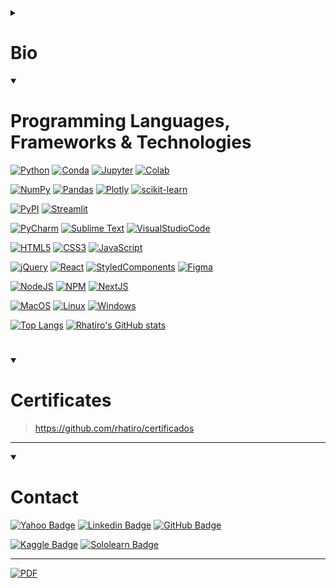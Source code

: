 <!-- # Bio -->

<!-- - 👋 Hi, I’m Roberto Hatiro, or also @rhatiro. -->
<!-- - 👀 I’m interested in learning as much as possible about development, programming languages and data science to achieve my goal of migrating my professional career from audiovisual. -->
<!-- - 🌱 I’m currently learning HTML, CSS, JavaScript, jQuery, React, Python, SQL, Data Science and Machine Learning. -->
<!-- - 💞️ I’m looking to collaborate on all projects and challenges that give me the opportunity to demonstrate my potential. -->
<!-- - 📫 How to reach me can be through my email roberto.nishiyama@yahoo.com.br or [LinkedIn](https://www.linkedin.com/in/rhatiro/). -->

<!--  -->
<!--  -->

<details>
  <summary><h1>Bio</h1></summary>

- Data Science student in career transition, with a bachelor's degree in Social Communication;
- Solid experience in data treatment, manipulation, and visualization using Python, SQL and major libraries such as NumPy, Pandas, Matplotlib, Seaborn and Scikit-learn, as well as familiarity with development environments such as Anaconda and Jupyter Notebook;
- Skills in exploratory analysis using the CRISP-DM methodology, building and applying machine learning algorithms, statistical models such as linear regression, logistic regression, classification, and decision-making, through scripting and deployment with Streamlit, along with version control tools such as Git and GitHub;
- Familiarity with machine learning concepts and additional interest in artificial intelligence;
- Complementary knowledge in Front-End development and responsive design, with experience in HTML, CSS, JavaScript and React.

</details>

<!--  -->
<!--  -->

<details open>
  <summary>
    <h1>Programming Languages, Frameworks & Technologies</h1>
  </summary>
  
[![Python](https://img.shields.io/badge/Python-FFD43B?logo=python&logoColor=blue)]()
[![Conda](https://img.shields.io/badge/conda-342B029.svg?logo=anaconda&logoColor=white)]()
[![Jupyter](https://img.shields.io/badge/Jupyter-F37626.svg?logo=Jupyter&logoColor=white)]()
[![Colab](https://img.shields.io/badge/Colab-F9AB00?logo=googlecolab&color=525252)]()

[![NumPy](https://img.shields.io/badge/Numpy-777BB4?logo=numpy&logoColor=white)]()
[![Pandas](https://img.shields.io/badge/Pandas-2C2D72?logo=pandas&logoColor=white)]()
[![Plotly](https://img.shields.io/badge/Plotly-239120?logo=plotly&logoColor=white)]()
[![scikit-learn](https://img.shields.io/badge/scikit_learn-F7931E?logo=scikit-learn&logoColor=white)]()
<!-- [![SciPy](https://img.shields.io/badge/SciPy-654FF0?logo=SciPy&logoColor=white)]() -->

[![PyPI](https://img.shields.io/badge/pypi-3775A9?logo=pypi&logoColor=white)]()
[![Streamlit](https://img.shields.io/badge/Streamlit-FF4B4B?logo=Streamlit&logoColor=white)]()

[![PyCharm](https://img.shields.io/badge/PyCharm-000000.svg?logo=PyCharm&logoColor=white)]()
[![Sublime Text](https://img.shields.io/badge/sublime_text-%23575757.svg?logo=sublime-text&logoColor=important)]()
[![VisualStudioCode](https://img.shields.io/badge/Visual_Studio_Code-0078D4?logo=visual%20studio%20code&logoColor=white)]()

[![HTML5](https://img.shields.io/badge/HTML5-E34F26?logo=html5&logoColor=white)]()
[![CSS3](https://img.shields.io/badge/CSS3-1572B6?logo=css3&logoColor=white)]()
[![JavaScript](https://img.shields.io/badge/JavaScript-323330?logo=javascript&logoColor=F7DF1E)]()
<!-- [![TypeScript](https://img.shields.io/badge/TypeScript-007ACC?logo=typescript&logoColor=white)]() -->

[![jQuery](https://img.shields.io/badge/jQuery-0769AD?logo=jquery&logoColor=white)]()
[![React](https://img.shields.io/badge/React-20232A?logo=react&logoColor=61DAFB)]()
[![StyledComponents](https://img.shields.io/badge/styled--components-DB7093?logo=styled-components&logoColor=white)]()
[![Figma](https://img.shields.io/badge/Figma-F24E1E?logo=figma&logoColor=white)]()

[![NodeJS](https://img.shields.io/badge/Node.js-339933?logo=nodedotjs&logoColor=white)]()
[![NPM](https://img.shields.io/badge/npm-CB3837?logo=npm&logoColor=white)]()
[![NextJS](https://img.shields.io/badge/next.js-000000?logo=nextdotjs&logoColor=white)]()

<!-- [![iOS](https://img.shields.io/badge/iOS-000000?logo=ios&logoColor=white)]() -->
[![MacOS](https://img.shields.io/badge/mac%20os-000000?logo=apple&logoColor=white)]()
[![Linux](https://img.shields.io/badge/Linux-FCC624?logo=linux&logoColor=black)]()
[![Windows](https://img.shields.io/badge/Windows-0078D6?logo=windows&logoColor=white)]()
<!-- [![Ubuntu](https://img.shields.io/badge/Ubuntu-E95420?logo=ubuntu&logoColor=white)]() -->
<!-- [![Lubuntu](https://img.shields.io/badge/Lubuntu-0068C8?logo=lubuntu&logoColor=white)]() -->
<!-- [![Zorin OS](https://img.shields.io/badge/Zorin%20OS-0CC1F3?logo=zorin&logoColor=white)]() -->

<!--  -->

<!-- [![Top Langs](https://github-readme-stats.vercel.app/api/top-langs/?username=rhatiro&theme=transparent)]() -->

[![Top Langs](https://github-readme-stats.vercel.app/api/top-langs/?username=rhatiro&layout=compact&theme=transparent)]()
[![Rhatiro's GitHub stats](https://github-readme-stats.vercel.app/api?username=rhatiro&theme=transparent)]()

<!--  -->

</details>

<!--  -->
<!--  -->

#

<details open>
  <summary><h1>Certificates</h1></summary>

> https://github.com/rhatiro/certificados

</details>

<!--  -->
<!--  -->
---
<!--  -->
<!--  -->

<details open>
  <summary><h1>Contact</h1></summary>

[![Yahoo Badge](https://img.shields.io/badge/roberto.nishiyama@yahoo.com.br-410093?logo=yahoo)](mailto:roberto.nishiyama@yahoo.com.br)
[![Linkedin Badge](https://img.shields.io/badge/Roberto%20Hatiro-blue?logo=linkedin&logoColor=white)](https://www.linkedin.com/in/rhatiro/)
[![GitHub Badge](https://img.shields.io/badge/rhatiro-black?logo=github&logoColor=white)](https://github.com/rhatiro)

[![Kaggle Badge](https://img.shields.io/badge/Kaggle-20BEFF?logo=Kaggle&logoColor=white)](https://www.kaggle.com/robertohatiro)
[![Sololearn Badge](https://img.shields.io/badge/Sololearn-3a464b?logo=Sololearn&logoColor=white)](https://www.sololearn.com/profile/25785988)

---

[![PDF](https://img.shields.io/badge/PDF-Resume%20(CV)-transparent?&logo=adobe-acrobat-reader&logoColor=white)](https://raw.githubusercontent.com/rhatiro/rhatiro/main/resume/CV-Roberto_Hatiro.pdf)
  
</details>

<!--  -->
<!--  -->

<!---
rhatiro/rhatiro is a ✨ special ✨ repository because its `README.md` (this file) appears on your GitHub profile.
You can click the Preview link to take a look at your changes.
--->
